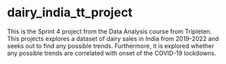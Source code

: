 # dairy_india_tt_project
This is the Sprint 4 project from the Data Analysis course from Tripleten. This projects explores a dataset of dairy sales in India from 2019-2022 and seeks out to find any possible trends. Furthermore, it is explored whether any possible trends are correlated with onset of the COVID-19 lockdowns. 
